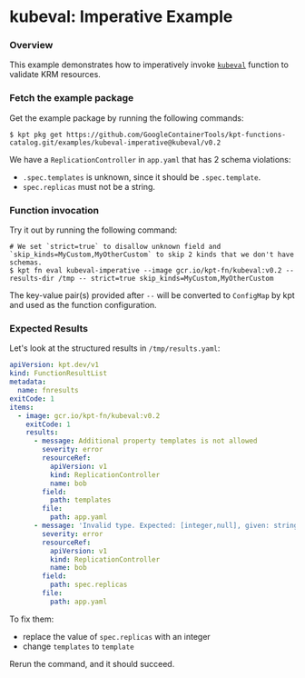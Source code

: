 # kubeval: Imperative Example

### Overview

This example demonstrates how to imperatively invoke [`kubeval`] function to
validate KRM resources.

### Fetch the example package

Get the example package by running the following commands:

```shell
$ kpt pkg get https://github.com/GoogleContainerTools/kpt-functions-catalog.git/examples/kubeval-imperative@kubeval/v0.2
```

We have a `ReplicationController` in `app.yaml` that has 2 schema violations:
- `.spec.templates` is unknown, since it should be `.spec.template`.
- `spec.replicas` must not be a string.

### Function invocation

Try it out by running the following command:

```shell
# We set `strict=true` to disallow unknown field and `skip_kinds=MyCustom,MyOtherCustom` to skip 2 kinds that we don't have schemas.
$ kpt fn eval kubeval-imperative --image gcr.io/kpt-fn/kubeval:v0.2 --results-dir /tmp -- strict=true skip_kinds=MyCustom,MyOtherCustom
```

The key-value pair(s) provided after `--` will be converted to `ConfigMap` by
kpt and used as the function configuration.

### Expected Results

Let's look at the structured results in `/tmp/results.yaml`:

```yaml
apiVersion: kpt.dev/v1
kind: FunctionResultList
metadata:
  name: fnresults
exitCode: 1
items:
  - image: gcr.io/kpt-fn/kubeval:v0.2
    exitCode: 1
    results:
      - message: Additional property templates is not allowed
        severity: error
        resourceRef:
          apiVersion: v1
          kind: ReplicationController
          name: bob
        field:
          path: templates
        file:
          path: app.yaml
      - message: 'Invalid type. Expected: [integer,null], given: string'
        severity: error
        resourceRef:
          apiVersion: v1
          kind: ReplicationController
          name: bob
        field:
          path: spec.replicas
        file:
          path: app.yaml
```

To fix them:

- replace the value of `spec.replicas` with an integer
- change `templates` to `template`

Rerun the command, and it should succeed.

[`kubeval`]: https://catalog.kpt.dev/kubeval/v0.1/
